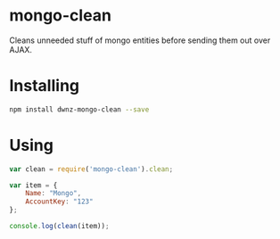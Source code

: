 mongo-clean
===========

Cleans unneeded stuff of mongo entities before sending them out over AJAX.


Installing
==========

```bash
npm install dwnz-mongo-clean --save
```

Using
=====
```js
var clean = require('mongo-clean').clean;

var item = {
	Name: "Mongo",
	AccountKey: "123"
};

console.log(clean(item));
```
